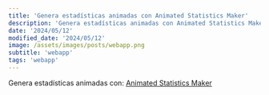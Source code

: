 ```yaml
---
title: 'Genera estadísticas animadas con Animated Statistics Maker'
description: 'Genera estadísticas animadas con Animated Statistics Maker.'
date: '2024/05/12'
modified_date: '2024/05/12'
image: /assets/images/posts/webapp.png
subtitle: 'webapp'
tags: 'webapp'
---
```


Genera estadísticas animadas con: [Animated Statistics Maker](https://journey.io/animated-statistics-maker)
